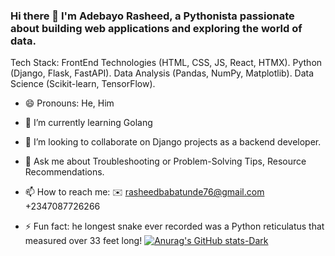 ### Hi there 👋  I'm Adebayo Rasheed, a Pythonista passionate about building web applications and exploring the world of data.

Tech Stack:
FrontEnd Technologies (HTML, CSS, JS, React, HTMX).
Python (Django, Flask, FastAPI).
Data Analysis (Pandas, NumPy, Matplotlib).
Data Science (Scikit-learn, TensorFlow).

- 😄 Pronouns: He, Him
- 🌱 I’m currently learning Golang
- 👯 I’m looking to collaborate on Django projects as a backend developer.
- 💬 Ask me about Troubleshooting or Problem-Solving Tips, Resource Recommendations.
- 📫 How to reach me:
   ✉️ rasheedbabatunde76@gmail.com
   +2347087726266

- ⚡ Fun fact: he longest snake ever recorded was a Python reticulatus that measured over 33 feet long!
[![Anurag's GitHub stats-Dark](https://github-readme-stats.vercel.app/api?username=CodeLord2020&show_icons=true&theme=dark#gh-dark-mode-only)](https://github.com/anuraghazra/github-readme-stats#gh-dark-mode-only)
